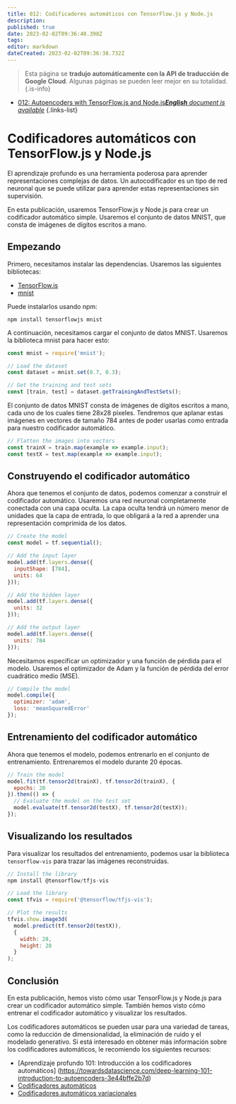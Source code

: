 ```yaml
---
title: 012: Codificadores automáticos con TensorFlow.js y Node.js
description: 
published: true
date: 2023-02-02T09:36:40.398Z
tags: 
editor: markdown
dateCreated: 2023-02-02T09:36:38.732Z
---
```


> Esta página se **tradujo automáticamente con la API de traducción de Google Cloud**.
Algunas páginas se pueden leer mejor en su totalidad.{.is-info}



- [012: Autoencoders with TensorFlow.js and Node.js***English** document is available*](/en/Knowledge-base/TensorFlow-js/Learning/012-autoencoders-with-tensorflow-js-and-node-js)
{.links-list}


# Codificadores automáticos con TensorFlow.js y Node.js

El aprendizaje profundo es una herramienta poderosa para aprender representaciones complejas de datos. Un autocodificador es un tipo de red neuronal que se puede utilizar para aprender estas representaciones sin supervisión.

En esta publicación, usaremos TensorFlow.js y Node.js para crear un codificador automático simple. Usaremos el conjunto de datos MNIST, que consta de imágenes de dígitos escritos a mano.

## Empezando

Primero, necesitamos instalar las dependencias. Usaremos las siguientes bibliotecas:

* [TensorFlow.js](https://www.tensorflow.org/js)
* [mnist](https://www.npmjs.com/package/mnist)

Puede instalarlos usando npm:

```
npm install tensorflowjs mnist
```

A continuación, necesitamos cargar el conjunto de datos MNIST. Usaremos la biblioteca mnist para hacer esto:

```javascript
const mnist = require('mnist');

// Load the dataset
const dataset = mnist.set(0.7, 0.3);

// Get the training and test sets
const [train, test] = dataset.getTrainingAndTestSets();
```

El conjunto de datos MNIST consta de imágenes de dígitos escritos a mano, cada uno de los cuales tiene 28x28 píxeles. Tendremos que aplanar estas imágenes en vectores de tamaño 784 antes de poder usarlas como entrada para nuestro codificador automático.

```javascript
// Flatten the images into vectors
const trainX = train.map(example => example.input);
const testX = test.map(example => example.input);
```

## Construyendo el codificador automático

Ahora que tenemos el conjunto de datos, podemos comenzar a construir el codificador automático. Usaremos una red neuronal completamente conectada con una capa oculta. La capa oculta tendrá un número menor de unidades que la capa de entrada, lo que obligará a la red a aprender una representación comprimida de los datos.

```javascript
// Create the model
const model = tf.sequential();

// Add the input layer
model.add(tf.layers.dense({
  inputShape: [784],
  units: 64
}));

// Add the hidden layer
model.add(tf.layers.dense({
  units: 32
}));

// Add the output layer
model.add(tf.layers.dense({
  units: 784
}));
```

Necesitamos especificar un optimizador y una función de pérdida para el modelo. Usaremos el optimizador de Adam y la función de pérdida del error cuadrático medio (MSE).

```javascript
// Compile the model
model.compile({
  optimizer: 'adam',
  loss: 'meanSquaredError'
});
```

## Entrenamiento del codificador automático

Ahora que tenemos el modelo, podemos entrenarlo en el conjunto de entrenamiento. Entrenaremos el modelo durante 20 épocas.

```javascript
// Train the model
model.fit(tf.tensor2d(trainX), tf.tensor2d(trainX), {
  epochs: 20
}).then(() => {
  // Evaluate the model on the test set
  model.evaluate(tf.tensor2d(testX), tf.tensor2d(testX));
});
```

## Visualizando los resultados

Para visualizar los resultados del entrenamiento, podemos usar la biblioteca `tensorflow-vis` para trazar las imágenes reconstruidas.

```javascript
// Install the library
npm install @tensorflow/tfjs-vis

// Load the library
const tfvis = require('@tensorflow/tfjs-vis');

// Plot the results
tfvis.show.image3d(
  model.predict(tf.tensor2d(testX)),
  {
    width: 28,
    height: 28
  }
);
```

## Conclusión

En esta publicación, hemos visto cómo usar TensorFlow.js y Node.js para crear un codificador automático simple. También hemos visto cómo entrenar el codificador automático y visualizar los resultados.

Los codificadores automáticos se pueden usar para una variedad de tareas, como la reducción de dimensionalidad, la eliminación de ruido y el modelado generativo. Si está interesado en obtener más información sobre los codificadores automáticos, le recomiendo los siguientes recursos:

* [Aprendizaje profundo 101: Introducción a los codificadores automáticos] (https://towardsdatascience.com/deep-learning-101-introduction-to-autoencoders-3e44bffe2b7d)
* [Codificadores automáticos](http://cs.stanford.edu/people/karpathy/convnetjs/demo/autoencoder.html)
* [Codificadores automáticos variacionales](https://jmetzen.github.io/2015-11-27/vae.html)